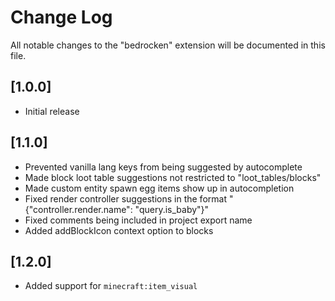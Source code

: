 # Change Log

All notable changes to the "bedrocken" extension will be documented in this file.

## [1.0.0]

- Initial release

## [1.1.0]

- Prevented vanilla lang keys from being suggested by autocomplete
- Made block loot table suggestions not restricted to "loot_tables/blocks"
- Made custom entity spawn egg items show up in autocompletion
- Fixed render controller suggestions in the format "{"controller.render.name": "query.is_baby"}"
- Fixed comments being included in project export name
- Added addBlockIcon context option to blocks

## [1.2.0]

- Added support for `minecraft:item_visual`
